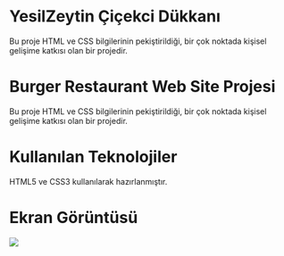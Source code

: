 <h1>YesilZeytin Çiçekci Dükkanı</h1>
<p>Bu proje HTML ve CSS bilgilerinin pekiştirildiği, bir çok noktada kişisel gelişime katkısı olan bir projedir.</p>

<h1>Burger Restaurant Web Site Projesi</h1>
<p>Bu proje HTML ve CSS bilgilerinin pekiştirildiği, bir çok noktada kişisel gelişime katkısı olan bir projedir.</p>

<h1>Kullanılan Teknolojiler</h1>
<p>HTML5 ve CSS3 kullanılarak hazırlanmıştır.</p>
<h1>Ekran Görüntüsü</h1>

<img src="YesilZetin-GIF.gif">